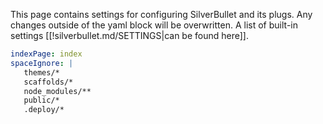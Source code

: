 This page contains settings for configuring SilverBullet and its plugs. Any changes outside of the yaml block will be overwritten.
A list of built-in settings [[!silverbullet.md/SETTINGS|can be found here]].

```yaml
indexPage: index
spaceIgnore: |
   themes/*
   scaffolds/*
   node_modules/**
   public/*
   .deploy/*
```
